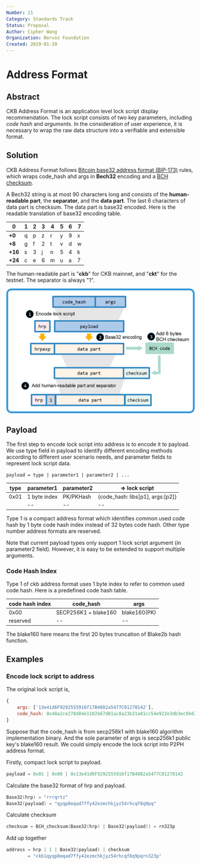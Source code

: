 ```yaml
---
Number: 21
Category: Standards Track
Status: Proposal
Author: Cipher Wang
Organization: Nervos Foundation
Created: 2019-01-20
---
```


# Address Format

## Abstract

CKB Address Format is an application level lock script display recommendation. The lock script consists of two key parameters, including *code hash* and *arguments*. In the consideration of user experience, it is necessary to wrap the raw data structure into a verifiable and extensible format.

## Solution

CKB Address Format follows [Bitcoin base32 address format (BIP-173)][bip173] rules, which wraps code_hash ahd args in **Bech32** encoding and a [BCH checksum][bch].

A Bech32 string is at most 90 characters long and consists of the **human-readable part**, the **separator**, and the **data part**. The last 6 characters of data part is checksum. The data part is base32 encoded. Here is the readable translation of base32 encoding table.

|0|1|2|3|4|5|6|7|
|-|-|-|-|-|-|-|-|
|**+0**|q|p|z|r|y|9|x|8|
|**+8**|g|f|2|t|v|d|w|0|
|**+16**|s|3|j|n|5|4|k|h|
|**+24**|c|e|6|m|u|a|7|l|


The human-readable part is "**ckb**" for CKB mainnet, and "**ckt**" for the testnet. The separator is always "1".

![](images/ckb-address.png)

## Payload

The first step to encode lock script into address is to encode it to payload. We use type field in payload to identify different encoding methods according to different user scenario needs, and parameter fields to represent lock script data.

```
payload = type | parameter1 | parameter2 | ...
```

|   type     |    parameter1    | parameter2  | => lock script |
|------------|------------------|-------------|-------------|
|    0x01    | 1 byte index |  PK/PKHash  | {code_hash: libs[p1], args:[p2]} |
|    <TBD>   |     --       |  --   | -- |

Type 1 is a compact address format which identifies common used code hash by 1 byte code hash index instead of 32 bytes code hash. Other type number address formats are reserved.

Note that current payload types only support 1 lock script argument (in parameter2 field). However, it is easy to be extended to support multiple arguments.

### Code Hash Index

Type 1 of ckb address format uses 1 byte index to refer to common used code hash. Here is a predefined code hash table.

|     code hash index  | code_hash    | args |
|----------------|---------------------|------|
|      0x00      | SECP256K1 + blake160 | blake160(PK)  |
|      reserved      | -- | --  |

The blake160 here means the first 20 bytes truncation of Blake2b hash function.

## Examples

### Encode lock script to address

The original lock script is,

```js
{
    args: ['13e41d6F9292555916f17B4882a5477C01270142'],
    code_hash: 0x48a2ce278d84e1102b67d01ac8a23b31a81cc54e922e3db3ec94d2ec4356c67c
}
```

Suppose that the code_hash is from secp256k1 with blake160 algorithm implementation binary. And the sole parameter of args is secp256k1 public key's blake160 result. We could simply encode the lock script into P2PH address format.

Firstly, compact lock script to payload.

```c
payload = 0x01 | 0x00 | 0x13e41d6F9292555916f17B4882a5477C01270142
```

Calculate the base32 format of hrp and payload.

```c
Base32(hrp) = "rrrqrtz"
Base32(payload) = "qyqp8eqad7ffy42ezmchkjyz54rhcqf8q9pq"
```

Calculate checksum

```c
checksum = BCH_checksum(Base32(hrp) | Base32(payload)) = rn323p
```

Add up together

```c
address = hrp | 1 | Base32(payload) | checksum 
        = "ckb1qyqp8eqad7ffy42ezmchkjyz54rhcqf8q9pqrn323p"
```

[bip173]: https://github.com/bitcoin/bips/blob/master/bip-0173.mediawiki

[bch]: https://en.wikipedia.org/wiki/BCH_code
